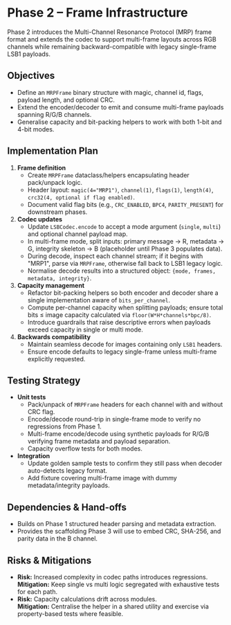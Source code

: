 # Phase 2 – Frame Infrastructure

Phase 2 introduces the Multi-Channel Resonance Protocol (MRP) frame format and extends the codec to support multi-frame layouts across RGB channels while remaining backward-compatible with legacy single-frame LSB1 payloads.

## Objectives
- Define an `MRPFrame` binary structure with magic, channel id, flags, payload length, and optional CRC.
- Extend the encoder/decoder to emit and consume multi-frame payloads spanning R/G/B channels.
- Generalise capacity and bit-packing helpers to work with both 1-bit and 4-bit modes.

## Implementation Plan
1. **Frame definition**
   - Create `MRPFrame` dataclass/helpers encapsulating header pack/unpack logic.
   - Header layout: `magic(4="MRP1")`, `channel(1)`, `flags(1)`, `length(4)`, `crc32(4, optional if flag enabled)`.
   - Document valid flag bits (e.g., `CRC_ENABLED`, `BPC4`, `PARITY_PRESENT`) for downstream phases.
2. **Codec updates**
   - Update `LSBCodec.encode` to accept a mode argument (`single`, `multi`) and optional channel payload map.
   - In multi-frame mode, split inputs: primary message → R, metadata → G, integrity skeleton → B (placeholder until Phase 3 populates data).
   - During decode, inspect each channel stream; if it begins with "MRP1", parse via `MRPFrame`, otherwise fall back to LSB1 legacy logic.
   - Normalise decode results into a structured object: `{mode, frames, metadata, integrity}`.
3. **Capacity management**
   - Refactor bit-packing helpers so both encoder and decoder share a single implementation aware of `bits_per_channel`.
   - Compute per-channel capacity when splitting payloads; ensure total bits ≤ image capacity calculated via `floor(W*H*channels*bpc/8)`.
   - Introduce guardrails that raise descriptive errors when payloads exceed capacity in single or multi mode.
4. **Backwards compatibility**
   - Maintain seamless decode for images containing only `LSB1` headers.
   - Ensure encode defaults to legacy single-frame unless multi-frame explicitly requested.

## Testing Strategy
- **Unit tests**
  - Pack/unpack of `MRPFrame` headers for each channel with and without CRC flag.
  - Encode/decode round-trip in single-frame mode to verify no regressions from Phase 1.
  - Multi-frame encode/decode using synthetic payloads for R/G/B verifying frame metadata and payload separation.
  - Capacity overflow tests for both modes.
- **Integration**
  - Update golden sample tests to confirm they still pass when decoder auto-detects legacy format.
  - Add fixture covering multi-frame image with dummy metadata/integrity payloads.

## Dependencies & Hand-offs
- Builds on Phase 1 structured header parsing and metadata extraction.
- Provides the scaffolding Phase 3 will use to embed CRC, SHA-256, and parity data in the B channel.

## Risks & Mitigations
- **Risk:** Increased complexity in codec paths introduces regressions.  
  **Mitigation:** Keep single vs multi logic segregated with exhaustive tests for each path.
- **Risk:** Capacity calculations drift across modules.  
  **Mitigation:** Centralise the helper in a shared utility and exercise via property-based tests where feasible.
